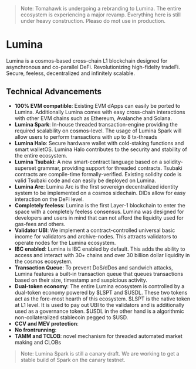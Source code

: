 > Note: Tomahawk is undergoing a rebranding to Lumina. The entire ecosystem is experiencing a major revamp. Everything here is still under heavy construction. Pleaso do mot use in production.

# Lumina

Lumina is a cosmos-based cross-chain L1 blockchain designed for asynchronous and co-parallel DeFi. Revolutionizing high-fidelty tradeFi. Secure, feeless, decentralized and infinitely scalable.
 

## Technical Advancements

- **100% EVM compatible**: Existing EVM dApps can easily be ported to Lumina. Additionally Lumina comes with easy cross-chain interactions with other EVM chains such as Ethereum, Avalanche and Solana.
- **Lumina Spark**: In-house threaded transaction-engine providing the required scalability on cosmos-level. The usage of Lumina Spark will allow users to perform transactions with up to 8 tx-threads
- **Lumina Halo**: Secure hardware wallet with cold-staking functions and smart walletOS. Lumina Halo contributes to the security and stability of the entire ecosystem.  
- **Lumina Tsubaki**: A new smart-contract language based on a solidity-superset grammar, providing support for threaded contracts. Tsubaki contracts are compile-time formally-verified. Existing solidity code is valid Tsubaki code and can easily be deployed on Lumina.
- **Lumina Arc**:  Lumina Arc is the first sovereign decentralized identity system to be implemented on a cosmos sidechain. DIDs allow for easy interaction on the DeFi level.
- **Completely feeless**: Lumina is the first Layer-1 blockchain to enter the space with a completely feeless consensus. Lumina was designed for developers and users in mind that can not afford the liquidity used for gas-fees and others.  
- **Validator UBI**: We implement a contract-controlled universal basic income for validators and archive-nodes. This attracts validators to operate nodes for the Lumina ecosystem.
- **IBC enabled**: Lumina is IBC enabled by default. This adds the ability to access and interact with 30+ chains and over 30 billion dollar liquidity in the cosmos ecosystem.
- **Transaction Queue**: To prevent DoS/dDos and sandwich attacks, Lumina features a built-in transaction queue that queues transactions based on their size, timestamp and suspicious activity.
- **Dual-token economy**: The entire Lumina ecosystem is controlled by a dual-token economy powered by $LSPT and $USDL. These two tokens act as the fore-most hearth of this ecosystem. $LSPT is the native token at L1 level. It is used to pay out UBI to the validators and is additionally used as a governance token. $USDL in the other hand is a algorithmic non-collateralized stablecoin pegged to $USD.
- **CCV and MEV protection**: 
- **No frontrunning**:
- **TAMM and TCLOB**: novel mechanism for threaded automated market making and CLOBs


> Note: Lumina Spark is still a canary draft. We are working to get a stable build of Spark on the canary testnet.
